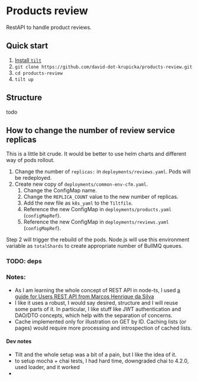 # Products review
RestAPI to handle product reviews.

## Quick start
1. [Install `tilt`](https://github.com/windmilleng/tilt#installing)
2. `git clone https://github.com/david-dot-krupicka/products-review.git`
3. `cd products-review`
4. `tilt up`

## Structure
todo

## How to change the number of review service replicas
This is a little bit crude. It would be better to use helm charts and different way of pods rollout.
1. Change the number of `replicas:` in `deployments/reviews.yaml`. 
   Pods will be redeployed.
2. Create new copy of `deployments/common-env-cfm.yaml`.
   1. Change the ConfigMap name.
   2. Change the `REPLICA_COUNT` value to the new number of replicas.
   3. Add the new file as `k8s_yaml` to the `Tiltfile`.
   4. Reference the new ConfigMap in `deployments/products.yaml` (`configMapRef`).
   5. Reference the new ConfigMap in `deployments/reviews.yaml` (`configMapRef`).

Step 2 will trigger the rebuild of the pods. Node.js will use this environment
variable as `totalShards` to create appropriate number of BullMQ queues.

### TODO: deps


### Notes:
* As I am learning the whole concept of REST API in node-ts,
  I used [a guide for Users REST API from Marcos Henrique da Silva](https://www.toptal.com/express-js/nodejs-typescript-rest-api-pt-1)
* I like it uses a robust, I would say desired, structure
  and I will reuse some parts of it. 
  In particular, I like stuff like JWT authentication and DAO/DTO concepts,
  which help with the separation of concerns.
* Cache implemented only for illustration on GET by ID. Caching lists (or pages) would require more processing and introspection of cached lists.

#### Dev notes
* Tilt and the whole setup was a bit of a pain, but I like the idea of it.
* to setup mocha + chai tests, I had hard time, downgraded chai to 4.2.0, used loader, and it worked
* 